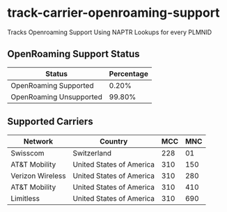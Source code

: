 # track-carrier-openroaming-support
 Tracks Openroaming Support Using NAPTR Lookups for every PLMNID


<!-- Tables Start -->
## OpenRoaming Support Status
| Status                  | Percentage   |
|-------------------------|--------------|
| OpenRoaming Supported   | 0.20%        |
| OpenRoaming Unsupported | 99.80%       |

## Supported Carriers
| Network          | Country                  |   MCC |   MNC |
|------------------|--------------------------|-------|-------|
| Swisscom         | Switzerland              |   228 |    01 |
| AT&T Mobility    | United States of America |   310 |   150 |
| Verizon Wireless | United States of America |   310 |   280 |
| AT&T Mobility    | United States of America |   310 |   410 |
| Limitless        | United States of America |   310 |   690 |
<!-- Tables End -->